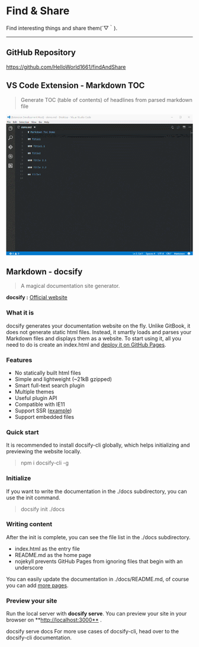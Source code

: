 # Find & Share

Find interesting things and share them(´▽｀).

-----------------------------------------------------------------------

## GitHub Repository

<https://github.com/HelloWorld1661/findAndShare>

## VS Code Extension - Markdown TOC

>Generate TOC (table of contents) of headlines from parsed markdown file

![insert-toc](images/insert-toc.gif)

## Markdown - docsify

>A magical documentation site generator.

**docsify :** [Official website](https://docsify.js.org/#/?id=docsify)

### What it is

docsify generates your documentation website on the fly. Unlike GitBook, it does not generate static html files. Instead, it smartly loads and parses your Markdown files and displays them as a website. To start using it, all you need to do is create an index.html and [deploy it on GitHub Pages](https://docsify.js.org/#/deploy).

### Features

- No statically built html files
- Simple and lightweight (~21kB gzipped)
- Smart full-text search plugin
- Multiple themes
- Useful plugin API
- Compatible with IE11
- Support SSR ([example](https://github.com/docsifyjs/docsify-ssr-demo))
- Support embedded files

### Quick start

It is recommended to install docsify-cli globally, which helps initializing and previewing the website locally.

> npm i docsify-cli -g

### Initialize

If you want to write the documentation in the ./docs subdirectory, you can use the init command.

>docsify init ./docs

### Writing content

After the init is complete, you can see the file list in the ./docs subdirectory.

- index.html as the entry file
- README.md as the home page
- nojekyll prevents GitHub Pages from ignoring files that begin with an underscore

You can easily update the documentation in ./docs/README.md, of course you can add [more pages](https://docsify.js.org/#/more-pages).

### Preview your site

Run the local server with **docsify serve**. You can preview your site in your browser on **<http://localhost:3000**> .

docsify serve docs
For more use cases of docsify-cli, head over to the docsify-cli documentation.